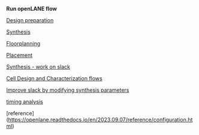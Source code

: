 **Run openLANE flow**

[Design preparation](ch1.md)

[Synthesis](ch2.md)

[Floorplanning](ch3.md)

[Placement](ch4.md)

[Synthesis - work on slack](ch6.md)

[Cell Design and Characterization flows](ch5.md)

[Improve slack by modifying synthesis parameters](ch7.md)

[timing analysis](ch8.md)


[reference] (https://openlane.readthedocs.io/en/2023.09.07/reference/configuration.html)
